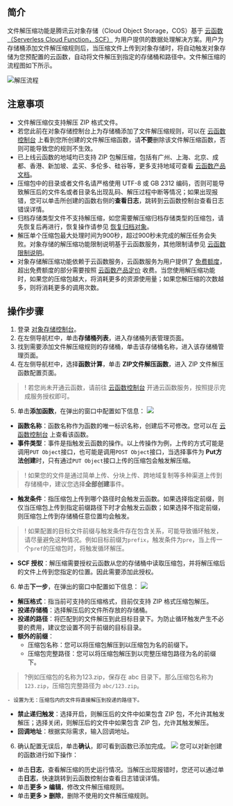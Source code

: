 ## 简介

文件解压缩功能是腾讯云对象存储（Cloud Object Storage，COS）基于 [云函数（Serverless Cloud Function，SCF）](https://cloud.tencent.com/document/product/583) 为用户提供的数据处理解决方案。用户为存储桶添加文件解压缩规则后，当压缩文件上传到对象存储时，将自动触发对象存储为您预配置的云函数，自动将文件解压到指定的存储桶和路径中。文件解压缩的流程图如下所示。

![解压流程](https://main.qcloudimg.com/raw/8595c7c538a7d951779b9e5b849377b4.png)


## 注意事项

- 文件解压缩仅支持解压 ZIP 格式文件。
- 若您此前在对象存储控制台上为存储桶添加了文件解压缩规则，可以在 [云函数控制台](https://console.cloud.tencent.com/scf/list?rid=1&ns=default) 上看到您所创建的文件解压缩函数，请**不要**删除该文件解压缩函数，否则可能导致您的规则不生效。
- 已上线云函数的地域均已支持 ZIP 包解压缩，包括有广州、上海、北京、成都、香港、新加坡、孟买、多伦多、硅谷等，更多支持地域可查看 [云函数产品文档](https://cloud.tencent.com/document/product/583)。
- 压缩包中的目录或者文件名请严格使用 UTF-8 或 GB 2312 编码，否则可能导致解压后的文件名或者目录名出现乱码、解压过程中断等情况；如果出现报错，您可以单击所创建的函数右侧的**查看日志**，跳转到云函数控制台查看日志错误详情。
- 归档存储类型文件不支持解压缩，如您需要解压缩归档存储类型的压缩包，请先恢复后再进行，恢复操作请参见 [恢复归档对象](https://cloud.tencent.com/document/product/436/32430)。
- 解压单个压缩包最大处理时间为900秒，超过900秒未完成的解压任务会失败。对象存储的解压缩功能限制说明基于云函数服务，其他限制请参见 [云函数限制说明](https://cloud.tencent.com/document/product/583/11637)。
- 对象存储解压缩功能依赖于云函数服务，云函数服务为用户提供了 [免费额度](https://cloud.tencent.com/document/product/583/12282)，超出免费额度的部分需要按照 [云函数产品定价](https://cloud.tencent.com/document/product/583/12281) 收费。当您使用解压缩功能时，如果您的压缩包越大，将消耗更多的资源使用量；如果您解压缩的次数越多，则将消耗更多的调用次数。

## 操作步骤

1. 登录 [对象存储控制台](https://console.cloud.tencent.com/cos5)。
2. 在左侧导航栏中，单击**存储桶列表**，进入存储桶列表管理页面。
3. 找到需要添加文件解压缩规则的存储桶，单击该存储桶名称，进入该存储桶管理页面。 
4. 在左侧导航栏中，选择**函数计算**，单击 **ZIP文件解压函数**，进入 ZIP 文件解压函数配置页面。
>! 若您尚未开通云函数，请前往 [云函数控制台](https://console.cloud.tencent.com/scf) 开通云函数服务，按照提示完成服务授权即可。
5. 单击**添加函数**，在弹出的窗口中配置如下信息：
![](https://main.qcloudimg.com/raw/4a491f3580f9b09b51287ec4a568620e.png)
 - **函数名称**：函数名称作为函数的唯一标识名称，创建后不可修改。您可以在 [云函数控制台](https://console.cloud.tencent.com/scf/list?rid=1&ns=default) 上查看该函数。
 - **事件类型**：事件是指触发云函数的操作。以上传操作为例，上传的方式可能是调用`PUT Object`接口，也可能是调用`POST Object`接口，当选择事件为 **Put方法创建**时，只有通过`PUT Object`接口上传的压缩包会触发解压缩。
>! 如果您的文件是通过简单上传、分块上传、跨地域复制等多种渠道上传到存储桶中，建议您选择**全部创建**事件。
>
 - **触发条件**：指压缩包上传到哪个路径时会触发云函数。如果选择指定前缀，则仅当压缩包上传到指定前缀路径下时才会触发云函数；如果选择不指定前缀，则压缩包上传到存储桶任意位置均会触发。
>! 如果配置的目标文件前缀与触发条件存在包含关系，可能导致循环触发，请尽量避免这种情况。例如目标前缀为`prefix`，触发条件为`pre`，当上传一个`pref`的压缩包时，将触发循环解压。
>
 - **SCF 授权**：解压缩需要授权云函数从您的存储桶中读取压缩包，并将解压缩后的文件上传到您指定的位置。因此需要添加此授权。
6. 单击**下一步**，在弹出的窗口中配置如下信息：
![](https://qcloudimg.tencent-cloud.cn/raw/09f071a0e3c764ddb7972031b0494555.png)
 - **解压格式**：指当前可支持的压缩格式，目前仅支持 ZIP 格式压缩包解压。
 - **投递存储桶**：选择解压后的文件所存放的存储桶。
 - **投递的路径**：将匹配到的文件解压到此目标目录下。为防止循环触发产生不必要的费用，建议您设置不同于前缀的目标目录。
 - **额外的前缀**：
    - 压缩包名称：您可以将压缩包解压到以压缩包为名的前缀下。
    - 压缩包完整路径：您可以将压缩包解压到以完整压缩包路径为名的前缀下。
>?例如压缩包的名称为123.zip，保存在 abc 目录下。那么压缩包名称为 `123.zip`，压缩包完整路径为 `abc/123.zip`。
>
    - 设置为无：压缩包内的文件将直接解压到投递的路径下。
 - **禁止递归触发**：选择开启，则解压后的文件中如果包含 ZIP 包，不允许其触发解压；选择关闭，则解压后的文件中如果包含 ZIP 包，允许其触发解压。
 - **回调地址**：根据实际需求，输入回调地址。
6. 确认配置无误后，单击**确认**，即可看到函数已添加完成。
![](https://main.qcloudimg.com/raw/873776cc8a91034098e9148c8bcc1a70.png)
您可以对新创建的函数进行如下操作：
 - 单击**日志**，查看解压缩的历史运行情况。当解压出现报错时，您还可以通过单击**日志**，快速跳转到云函数控制台查看日志错误详情。
 - 单击**更多 > 编辑**，修改文件解压缩规则。
 - 单击**更多 > 删除**，删除不使用的文件解压缩规则。
